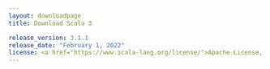 ```yaml
---
layout: downloadpage
title: Download Scala 3

release_version: 3.1.1
release_date: "February 1, 2022"
license: <a href="https://www.scala-lang.org/license/">Apache License, Version 2.0</a>
---
```

